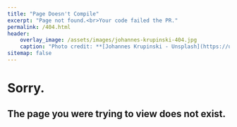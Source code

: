 ```yaml
---
title: "Page Doesn't Compile"
excerpt: "Page not found.<br>Your code failed the PR."
permalink: /404.html
header:
    overlay_image: /assets/images/johannes-krupinski-404.jpg
    caption: "Photo credit: **[Johannes Krupinski - Unsplash](https://unsplash.com/@hanneskrupinski)**"
sitemap: false
---
```


# Sorry.

## The page you were trying to view does not exist.
